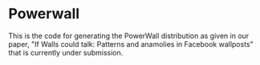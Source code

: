 # Powerwall
This is the code for generating the PowerWall distribution as given in our paper, 
"If Walls could talk: Patterns and anamolies in Facebook wallposts" 
that is currently under submission. 
